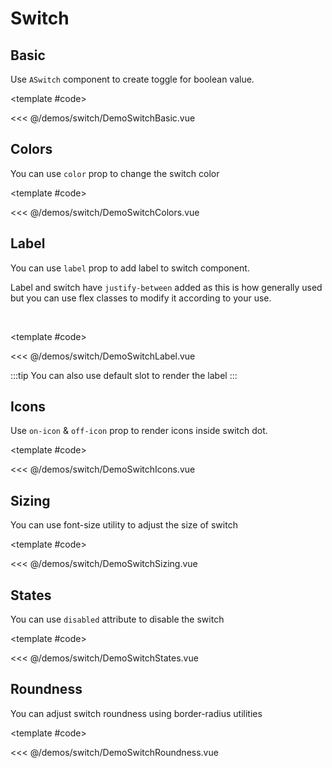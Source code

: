 # Switch

<!-- 👉 Basic -->
<Demo>

## Basic

Use `ASwitch` component to create toggle for boolean value.

<DemoSwitchBasic />

<template #code>

<<< @/demos/switch/DemoSwitchBasic.vue

</template>

</Demo>

<!-- 👉 Colors -->
<Demo>

## Colors

You can use `color` prop to change the switch color

<DemoSwitchColors />

<template #code>

<<< @/demos/switch/DemoSwitchColors.vue

</template>

</Demo>

<!-- 👉 Label -->
<Demo>

## Label

You can use `label` prop to add label to switch component.

Label and switch have `justify-between` added as this is how generally used but you can use flex classes to modify it according to your use.

<br>

<DemoSwitchLabel />

<template #code>

<<< @/demos/switch/DemoSwitchLabel.vue

</template>

</Demo>

:::tip
You can also use default slot to render the label
:::

<!-- 👉 Icons -->
<Demo>

## Icons

Use `on-icon` & `off-icon` prop to render icons inside switch dot.

<DemoSwitchIcons />

<template #code>

<<< @/demos/switch/DemoSwitchIcons.vue

</template>

</Demo>

<!-- 👉 Sizing -->
<Demo>

## Sizing

You can use font-size utility to adjust the size of switch

<DemoSwitchSizing />

<template #code>

<<< @/demos/switch/DemoSwitchSizing.vue

</template>

</Demo>

<!-- 👉 States -->
<Demo>

## States

You can use `disabled` attribute to disable the switch

<DemoSwitchStates />

<template #code>

<<< @/demos/switch/DemoSwitchStates.vue

</template>

</Demo>

<!-- 👉 Roundness -->
<Demo>

## Roundness

You can adjust switch roundness using border-radius utilities

<DemoSwitchRoundness />

<template #code>

<<< @/demos/switch/DemoSwitchRoundness.vue

</template>

</Demo>
